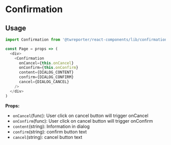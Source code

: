 # Confirmation

## Usage

```javascript
import Confirmation from '@twreporter/react-components/lib/confirmation'

const Page = props => (
  <div>
    <Confirmation
      onCancel={this.onCancel}
      onConfirm={this.onConfirm}
      content={DIALOG_CONTENT}
      confirm={DIALOG_CONFIRM}
      cancel={DIALOG_CANCEL}
    />
  </div>
)
```

**Props:**

- `onCancel`(func): User click on cancel button will trigger onCancel
- `onConfirm`(func): User click on cancel button will trigger onConfirm
- `content`(string): Information in dialog
- `confirm`(string): confirm button text
- `cancel`(string): cancel button text
